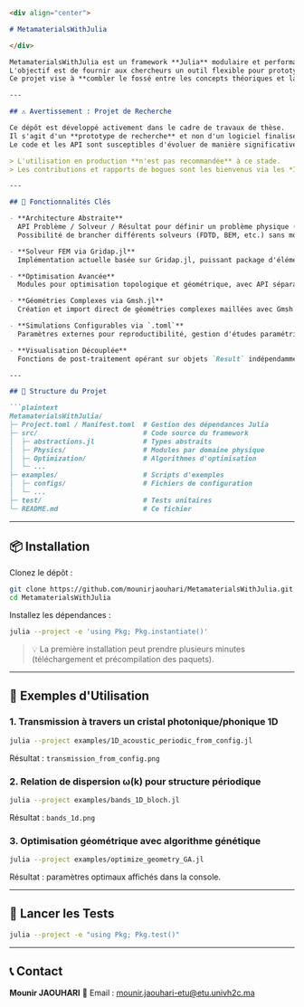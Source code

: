 ````markdown
<div align="center">

# MetamaterialsWithJulia

</div>

MetamaterialsWithJulia est un framework **Julia** modulaire et performant pour la simulation, l'analyse et l'optimisation de **métamatériaux acoustiques, électromagnétiques et mécaniques**.  
L'objectif est de fournir aux chercheurs un outil flexible pour prototyper rapidement des modèles et des algorithmes d'optimisation, en tirant parti de la vitesse de Julia et de son écosystème scientifique.  
Ce projet vise à **combler le fossé entre les concepts théoriques et la conception pratique** de dispositifs aux propriétés extraordinaires.

---

## ⚠️ Avertissement : Projet de Recherche

Ce dépôt est développé activement dans le cadre de travaux de thèse.  
Il s'agit d'un **prototype de recherche** et non d'un logiciel finalisé.  
Le code et les API sont susceptibles d'évoluer de manière significative.  

> L'utilisation en production **n'est pas recommandée** à ce stade.  
> Les contributions et rapports de bogues sont les bienvenus via les *Issues* GitHub, mais la priorité reste l'exploration scientifique.

---

## 🚀 Fonctionnalités Clés

- **Architecture Abstraite**  
  API Problème / Solveur / Résultat pour définir un problème physique (ex : équation de Helmholtz) indépendamment de la méthode numérique utilisée.  
  Possibilité de brancher différents solveurs (FDTD, BEM, etc.) sans modifier la définition de la physique.

- **Solveur FEM via Gridap.jl**  
  Implémentation actuelle basée sur Gridap.jl, puissant package d'éléments finis, ouvrant la voie aux simulations multiphysiques ou non-linéaires.

- **Optimisation Avancée**  
  Modules pour optimisation topologique et géométrique, avec API séparant fonction objectif et gradient, facilitant les méthodes adjointes performantes.

- **Géométries Complexes via Gmsh.jl**  
  Création et import direct de géométries complexes maillées avec Gmsh pour un contrôle précis.

- **Simulations Configurables via `.toml`**  
  Paramètres externes pour reproductibilité, gestion d'études paramétriques et partage facile.

- **Visualisation Découplée**  
  Fonctions de post-traitement opérant sur objets `Result` indépendamment des solveurs, assurant robustesse et maintenance.

---

## 📂 Structure du Projet

```plaintext
MetamaterialsWithJulia/
├─ Project.toml / Manifest.toml  # Gestion des dépendances Julia
├─ src/                          # Code source du framework
│  ├─ abstractions.jl            # Types abstraits
│  ├─ Physics/                   # Modules par domaine physique
│  ├─ Optimization/              # Algorithmes d'optimisation
│  └─ ...
├─ examples/                     # Scripts d'exemples
│  ├─ configs/                   # Fichiers de configuration
│  └─ ...
├─ test/                         # Tests unitaires
└─ README.md                     # Ce fichier
````

---

## 📦 Installation

Clonez le dépôt :

```bash
git clone https://github.com/mounirjaouhari/MetamaterialsWithJulia.git
cd MetamaterialsWithJulia
```

Installez les dépendances :

```bash
julia --project -e 'using Pkg; Pkg.instantiate()'
```

> 💡 La première installation peut prendre plusieurs minutes (téléchargement et précompilation des paquets).

---

## 📖 Exemples d'Utilisation

### 1. Transmission à travers un cristal photonique/phonique 1D

```bash
julia --project examples/1D_acoustic_periodic_from_config.jl
```

Résultat : `transmission_from_config.png`

### 2. Relation de dispersion ω(k) pour structure périodique

```bash
julia --project examples/bands_1D_bloch.jl
```

Résultat : `bands_1d.png`

### 3. Optimisation géométrique avec algorithme génétique

```bash
julia --project examples/optimize_geometry_GA.jl
```

Résultat : paramètres optimaux affichés dans la console.

---

## 🧪 Lancer les Tests

```bash
julia --project -e "using Pkg; Pkg.test()"
```

---

## 📞 Contact

**Mounir JAOUHARI**
📧 Email : [mounir.jaouhari-etu@etu.univh2c.ma](mailto:mounir.jaouhari-etu@etu.univh2c.ma)
